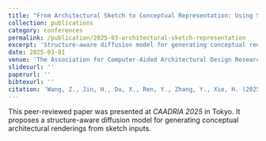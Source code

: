 ```yaml
---
title: "From Architectural Sketch to Conceptual Representation: Using Structure-Aware Diffusion Model to Generate Renderings of School Buildings"
collection: publications
category: conferences
permalink: /publication/2025-03-architectural-sketch-representation
excerpt: 'Structure-aware diffusion model for generating conceptual renderings from architectural sketches.'
date: 2025-03-01
venue: 'The Association for Computer-Aided Architectural Design Research in Asia (CAADRIA 2025), Tokyo, Japan'
slidesurl: ''
paperurl: ''
bibtexurl: ''
citation: 'Wang, Z., Jin, H., Du, X., Ren, Y., Zhang, Y., Xie, H. (2025). &quot;From Architectural Sketch to Conceptual Representation.&quot; <i>CAADRIA 2025</i>, Tokyo, Japan.'
---
```

This peer-reviewed paper was presented at <i>CAADRIA 2025</i> in Tokyo. It proposes a structure-aware diffusion model for generating conceptual architectural renderings from sketch inputs.
